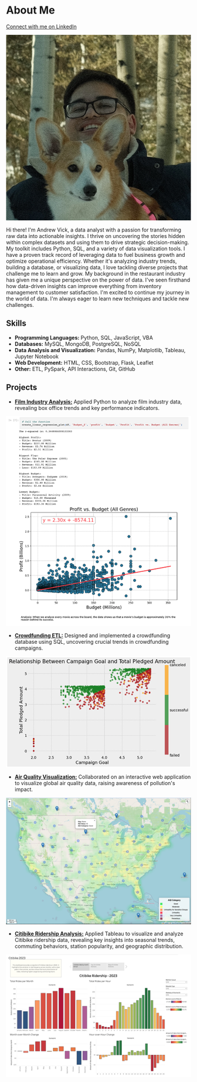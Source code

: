 # About Me

[Connect with me on LinkedIn](https://www.linkedin.com/in/andrew-m-vick)


![me](images/team_member4.jpg)


  Hi there! I'm Andrew Vick, a data analyst with a passion for transforming raw data into actionable insights. I thrive on uncovering the stories hidden within complex datasets and using them to drive strategic decision-making.
  My toolkit includes Python, SQL, and a variety of data visualization tools. I have a proven track record of leveraging data to fuel business growth and optimize operational efficiency. Whether it's analyzing industry trends, building a database, or visualizing data, I love tackling diverse projects that challenge me to learn and grow.
  My background in the restaurant industry has given me a unique perspective on the power of data. I've seen firsthand how data-driven insights can improve everything from inventory management to customer satisfaction.
  I'm excited to continue my journey in the world of data. I'm always eager to learn new techniques and tackle new challenges.

## Skills
-	**Programming Languages:** Python, SQL, JavaScript, VBA
-	**Databases:** MySQL, MongoDB, PostgreSQL, NoSQL
-	**Data Analysis and Visualization:** Pandas, NumPy, Matplotlib, Tableau, Jupyter Notebook
-	**Web Development:** HTML, CSS, Bootstrap, Flask, Leaflet
-	**Other:** ETL, PySpark, API Interactions, Git, GitHub

## Projects
-	**[Film Industry Analysis:](https://github.com/andrew-m-vick/project-1-group-18/blob/main/Andrew-Regression/Project1_Base_VICK.ipynb)** Applied Python to analyze film industry data, revealing box office trends and key performance indicators.
  
  ![regression](images/regression.png)
  
-	**[Crowdfunding ETL:](https://github.com/andrew-m-vick/Crowdfunding_ETL)** Designed and implemented a crowdfunding database using SQL, uncovering crucial trends in crowdfunding campaigns.
  
  ![ETL](images/etl_analysis.png)
  
-	**[Air Quality Visualization:](https://github.com/andrew-m-vick/project-3-group-08)** Collaborated on an interactive web application to visualize global air quality data, raising awareness of pollution's impact.
  
  ![map](images/heatmap.png)

- **[Citibike Ridership Analysis:](https://github.com/andrew-m-vick/tableau_citibike_2023)** Applied Tableau to visualize and analyze Citibike ridership data, revealing key insights into seasonal trends, commuting behaviors, station popularity, and geographic distribution.

![tableau](images/page_1.png)
